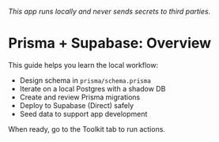 _This app runs locally and never sends secrets to third parties._

# Prisma + Supabase: Overview

This guide helps you learn the local workflow:

- Design schema in `prisma/schema.prisma`
- Iterate on a local Postgres with a shadow DB
- Create and review Prisma migrations
- Deploy to Supabase (Direct) safely
- Seed data to support app development

When ready, go to the Toolkit tab to run actions.

